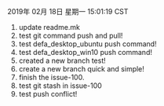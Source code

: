 
2019年 02月 18日 星期一 15:01:19 CST
1. update readme.mk
2. test git command push and pull!
3. test defa_desktop_ubuntu push command!
4. test defa_desktop_win10 push command!
5. created a new branch test!
6. create a new branch quick and simple!
7. finish the issue-100.
8. test git stash in issue-100
9. test push conflict!
